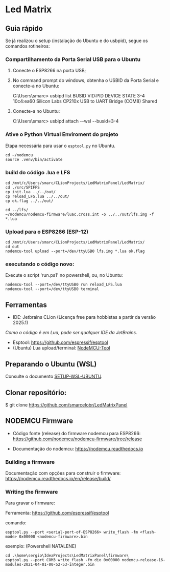 # Led Matrix

## Guia rápido

  Se já realizou o setup (instalação do Ubuntu e do usbpid), segue os comandos rotineiros:

### Compartilhamento da Porta Serial USB para o Ubuntu

1. Conecte o ESP8266 na porta USB;
2. No command prompt do windows, obtenha o USBID da Porta Serial e conecte-a no Ubuntu:


    C:\Users\smarc> usbipd list
    BUSID  VID:PID    DEVICE                                                        STATE
    3-4    10c4:ea60  Silicon Labs CP210x USB to UART Bridge (COM8)                 Shared

3. Conecte-a no Ubuntu:


    C:\Users\smarc> usbipd attach --wsl --busid=3-4

### Ative o Python Virtual Enviroment do projeto

   Etapa necessária para usar o `esptool.py` no Ubuntu.

    cd ~/nodemcu
    source .venv/bin/activate

### build do código .lua e LFS

    cd /mnt/c/Users/smarc/CLionProjects/LedMatrixPanel/LedMatrix/    
    cd ./src/SPIFFS
    cp init.lua ../../out/
    cp reload_LFS.lua ../../out/
    cp ok.flag ../../out/

    cd ../lfs/
    ~/nodemcu/nodemcu-firmware/luac.cross.int -o ../../out/lfs.img -f *.lua

### Upload para o ESP8266 (ESP-12)

    cd /mnt/c/Users/smarc/CLionProjects/LedMatrixPanel/LedMatrix/
    cd out
    nodemcu-tool upload --port=/dev/ttyUSB0 lfs.img *.lua ok.flag


### executando o código novo:

Execute o script 'run.ps1' no powershell, 
ou, no Ubuntu:

    nodemcu-tool --port=/dev/ttyUSB0 run reload_LFS.lua
    nodemcu-tool --port=/dev/ttyUSB0 terminal

## Ferramentas

- IDE: Jetbrains CLion (Licença free para hobbistas a partir da versão 2025.1)

_Como o código é em Lua, pode ser qualquer IDE da JetBrains._

- Esptool: https://github.com/espressif/esptool
- (Ubuntu) Lua upload/terminal: [NodeMCU-Tool](https://github.com/andidittrich/NodeMCU-Tool)

## Preparando o Ubuntu (WSL)

Consulte o documento [SETUP-WSL-UBUNTU](SETUP-WSL-UBUNTU.md).

## Clonar repositório:

$ git clone https://github.com/smarcelobr/LedMatrixPanel

## NODEMCU Firmware

- Código fonte (release) do firmware nodemcu para ESP8266:
      https://github.com/nodemcu/nodemcu-firmware/tree/release

- Documentação do nodemcu: 
      https://nodemcu.readthedocs.io

### Building a firmware

Documentação com opções para construir o firmware:
   https://nodemcu.readthedocs.io/en/release/build/

### Writing the firmware

Para gravar o firmware:

Ferramenta:  https://github.com/espressif/esptool

comando:

    esptool.py --port <serial-port-of-ESP8266> write_flash -fm <flash-mode> 0x00000 <nodemcu-firmware>.bin

exemplo: (Powershell NATALENE)

    cd .\home\sergio\IdeaProjects\LedMatrixPanel\firmware\
    esptool.py --port COM3 write_flash -fm dio 0x00000 nodemcu-release-16-modules-2021-04-01-00-52-53-integer.bin




